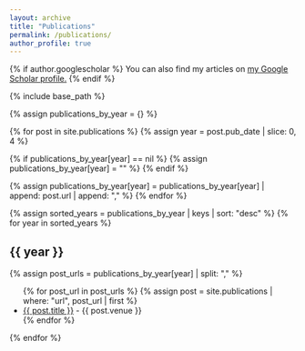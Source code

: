 ```yaml
---
layout: archive
title: "Publications"
permalink: /publications/
author_profile: true
---
```


{% if author.googlescholar %}
  You can also find my articles on <u><a href="{{author.googlescholar}}">my Google Scholar profile</a>.</u>
{% endif %}

{% include base_path %}

{% assign publications_by_year = {} %}

<!-- Loop through all publications and group them by year -->
{% for post in site.publications %}
  {% assign year = post.pub_date | slice: 0, 4 %} <!-- Extract year from pub_date -->

  <!-- Initialize year group if not already done -->
  {% if publications_by_year[year] == nil %}
    {% assign publications_by_year[year] = "" %}
  {% endif %}

  <!-- Append the post to the respective year group -->
  {% assign publications_by_year[year] = publications_by_year[year] | append: post.url | append: "," %}
{% endfor %}

<!-- Loop through the publications_by_year and display publications under each year -->
{% assign sorted_years = publications_by_year | keys | sort: "desc" %}
{% for year in sorted_years %}
  <h2>{{ year }}</h2>
  {% assign post_urls = publications_by_year[year] | split: "," %}
  <ul>
    {% for post_url in post_urls %}
      {% assign post = site.publications | where: "url", post_url | first %}
      <li>
        <a href="{{ post.url }}">{{ post.title }}</a> - {{ post.venue }}
      </li>
    {% endfor %}
  </ul>
{% endfor %}
